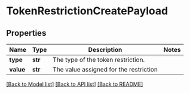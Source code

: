 # TokenRestrictionCreatePayload

## Properties
Name | Type | Description | Notes
------------ | ------------- | ------------- | -------------
**type** | **str** | The type of the token restriction. | 
**value** | **str** | The value assigned for the restriction | 

[[Back to Model list]](../README.md#documentation-for-models) [[Back to API list]](../README.md#documentation-for-api-endpoints) [[Back to README]](../README.md)


